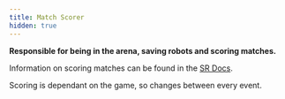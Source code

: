 ```yaml
---
title: Match Scorer
hidden: true
---
```


**Responsible for being in the arena, saving robots and scoring matches.**

Information on scoring matches can be found in the [SR Docs](https://github.com/thomasleese/sr-match-coordinator/wiki/Match-Scoring).

Scoring is dependant on the game, so changes between every event.
